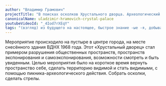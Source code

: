```yaml
---
author: "Владимир Грамович"
projectTitle: "В поисках осколков Хрустального дворца. Археологический пикник-конференция"
canonicalName: uladzimir-hramovich-crystal-palace
youtubeVideoId: "_4Iod7rXEqY"
tags: "(взгляд) из будущего на настоящее, быстрое знание -ые -я, добывающий капитализм, все всем,  левая меланхолия, производственная драма, национальная академия наук как ведьма, места прозрачности, саморазрушающиеся структуры, отчуждение, исключение неперспективных пешеходов, великий камень"
---
```

Мероприятие происходило на пустыре в центре города, на месте снесённого здания ВДНХ 1968 года. Этот «Хрустальный дворец» стал примером разрушения общественных пространств, пространств экспонирования и самоэкспонирования, возможности смотреть и быть увиденным. Целью мероприятия было на короткое время вернуть пространство себе, сделать территорию видимой и стать видимыми, с помощью пикника-археологического действия. Собрать осколки, сделать стрелы.
